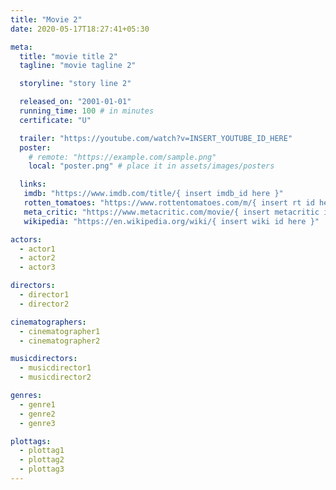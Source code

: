 ```yaml
---
title: "Movie 2"
date: 2020-05-17T18:27:41+05:30

meta:
  title: "movie title 2"
  tagline: "movie tagline 2"

  storyline: "story line 2"

  released_on: "2001-01-01"
  running_time: 100 # in minutes
  certificate: "U"

  trailer: "https://youtube.com/watch?v=INSERT_YOUTUBE_ID_HERE" 
  poster:  
    # remote: "https://example.com/sample.png" 
    local: "poster.png" # place it in assets/images/posters

  links:
   imdb: "https://www.imdb.com/title/{ insert imdb_id here }"
   rotten_tomatoes: "https://www.rottentomatoes.com/m/{ insert rt id here }"
   meta_critic: "https://www.metacritic.com/movie/{ insert metacritic id here }"
   wikipedia: "https://en.wikipedia.org/wiki/{ insert wiki id here }"

actors:
  - actor1
  - actor2
  - actor3

directors:
  - director1
  - director2

cinematographers:
  - cinematographer1
  - cinematographer2

musicdirectors:
  - musicdirector1
  - musicdirector2

genres:
  - genre1
  - genre2
  - genre3

plottags:
  - plottag1
  - plottag2
  - plottag3
---
```

